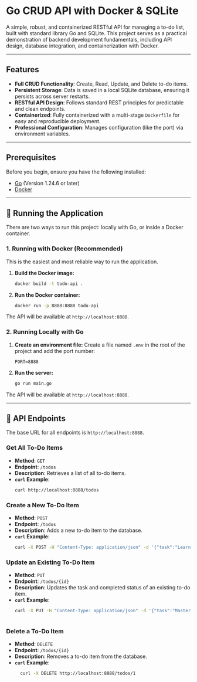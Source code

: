 # Go CRUD API with Docker & SQLite

A simple, robust, and containerized RESTful API for managing a to-do list, built with standard library Go and SQLite. This project serves as a practical demonstration of backend development fundamentals, including API design, database integration, and containerization with Docker.

---

## Features

- **Full CRUD Functionality**: Create, Read, Update, and Delete to-do items.
- **Persistent Storage**: Data is saved in a local SQLite database, ensuring it persists across server restarts.
- **RESTful API Design**: Follows standard REST principles for predictable and clean endpoints.
- **Containerized**: Fully containerized with a multi-stage `Dockerfile` for easy and reproducible deployment.
- **Professional Configuration**: Manages configuration (like the port) via environment variables.

---

## Prerequisites

Before you begin, ensure you have the following installed:
- [Go](https://go.dev/doc/install) (Version 1.24.6 or later)
- [Docker](https://docs.docker.com/get-docker/)

---

## 🚀 Running the Application

There are two ways to run this project: locally with Go, or inside a Docker container.

### 1. Running with Docker (Recommended)

This is the easiest and most reliable way to run the application.

1.  **Build the Docker image:**
    ```bash
    docker build -t todo-api .
    ```

2.  **Run the Docker container:**
    ```bash
    docker run -p 8888:8888 todo-api
    ```
The API will be available at `http://localhost:8888`.

### 2. Running Locally with Go

1.  **Create an environment file:**
    Create a file named `.env` in the root of the project and add the port number:
    ```
    PORT=8888
    ```

2.  **Run the server:**
    ```bash
    go run main.go
    ```
The API will be available at `http://localhost:8888`.

---

## 📖 API Endpoints

The base URL for all endpoints is `http://localhost:8888`.

### Get All To-Do Items

- **Method**: `GET`
- **Endpoint**: `/todos`
- **Description**: Retrieves a list of all to-do items.
- **`curl` Example**:
  ```bash
  curl http://localhost:8888/todos

### Create a New To-Do Item

- **Method**: `POST`
- **Endpoint**: `/todos`
- **Description**: Adds a new to-do item to the database.
- **`curl` Example**:
  ```bash
  curl -X POST -H "Content-Type: application/json" -d '{"task":"Learn Docker", "completed":false}' http://localhost:8888/todos
  
### Update an Existing To-Do Item

- **Method**: `PUT`
- **Endpoint**: `/todos/{id}`
- **Description**: Updates the task and completed status of an existing to-do item.
- **`curl` Example**:
  ```bash
  curl -X PUT -H "Content-Type: application/json" -d '{"task":"Master Docker", "completed":true}' http://localhost:8888/todos/1
 
### Delete a To-Do Item

- **Method**: `DELETE`
- **Endpoint**: `/todos/{id}`
- **Description**: Removes a to-do item from the database.
- **`curl` Example**:
  ```bash  
    curl -X DELETE http://localhost:8888/todos/1